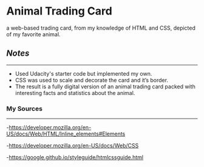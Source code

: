 # Animal Trading Card
a web-based trading card, from my knowledge of HTML and CSS, depicted of my favorite animal.
## _Notes_

---
- Used Udacity's starter code but implemented my own.
- CSS was used to scale and decorate the card and it’s border.
- The result is a fully digital version of an animal trading card packed with interesting facts and statistics about the animal.

### My Sources

---
-https://developer.mozilla.org/en-US/docs/Web/HTML/Inline_elements#Elements

-https://developer.mozilla.org/en-US/docs/Web/CSS

-https://google.github.io/styleguide/htmlcssguide.html
